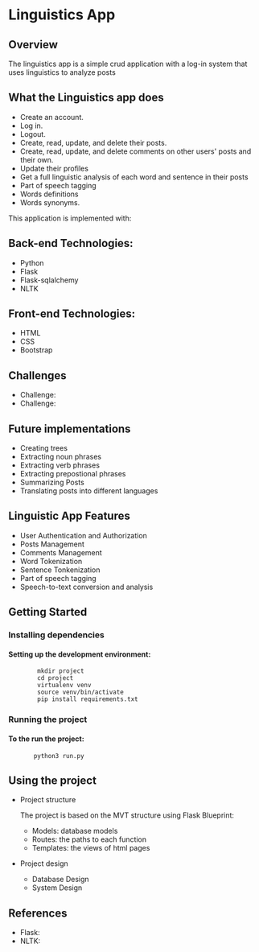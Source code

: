 # Linguistics App

 ## Overview
The linguistics app is a simple crud application with a log-in system that uses linguistics to analyze posts

## What the Linguistics app does

- Create an account.
- Log in.
- Logout.
- Create, read, update, and delete their posts.
- Create, read, update, and delete comments on other users' posts and their own.
- Update their profiles
- Get a full linguistic analysis of each word and sentence in their posts
- Part of speech tagging
- Words definitions
- Words synonyms.

  
This application is implemented with:

## Back-end Technologies:

- Python
- Flask
- Flask-sqlalchemy
- NLTK

## Front-end Technologies:

- HTML
- CSS
- Bootstrap

## Challenges
- Challenge:
- Challenge: 

## Future implementations 
   - Creating trees
   - Extracting noun phrases
   - Extracting verb phrases
   - Extracting prepostional phrases
   - Summarizing Posts
   - Translating posts into different languages

## Linguistic App Features

   - User Authentication and Authorization
   - Posts Management
   - Comments Management
   - Word Tokenization
   - Sentence Tonkenization
   - Part of speech tagging
   - Speech-to-text conversion and analysis
  
     
## Getting Started

### Installing dependencies

#### Setting up the development environment:

            mkdir project
            cd project
            virtualenv venv
            source venv/bin/activate
            pip install requirements.txt
       
  ### Running the project
  #### To the run the project:
           python3 run.py

## Using the project
   - Project structure
     
     The project is based on the MVT structure using Flask Blueprint:
     
     - Models: database models
     - Routes: the paths to each function
     - Templates: the views of html pages
       
   - Project design
     
     - Database Design
     - System Design

## References
   - Flask:
   - NLTK: 








